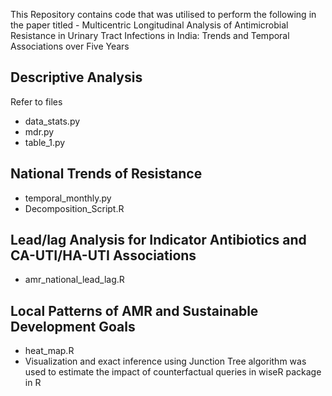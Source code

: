 This Repository contains code that was utilised to perform the following in the paper titled - Multicentric Longitudinal Analysis of Antimicrobial Resistance in Urinary Tract Infections in India: Trends and Temporal Associations over Five Years

## Descriptive Analysis
Refer to files
 - data_stats.py
 - mdr.py
 - table_1.py

## National Trends of Resistance
 - temporal_monthly.py
 - Decomposition_Script.R

## Lead/lag Analysis for Indicator Antibiotics and CA-UTI/HA-UTI Associations
 - amr_national_lead_lag.R

## Local Patterns of AMR and Sustainable Development Goals
- heat_map.R
- Visualization and exact inference using Junction Tree algorithm was used to estimate the impact of counterfactual queries in wiseR package in R
